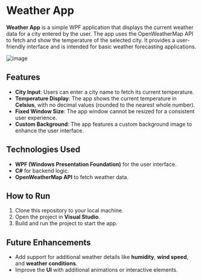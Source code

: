 # Weather App

**Weather App** is a simple WPF application that displays the current weather data for a city entered by the user. The app uses the OpenWeatherMap API to fetch and show the temperature of the selected city. It provides a user-friendly interface and is intended for basic weather forecasting applications.

![image](https://github.com/user-attachments/assets/e59e4050-1b9d-474d-918e-a5df50215a60)



## Features
- **City Input**: Users can enter a city name to fetch its current temperature.
- **Temperature Display**: The app shows the current temperature in **Celsius**, with no decimal values (rounded to the nearest whole number).
- **Fixed Window Size**: The app window cannot be resized for a consistent user experience.
- **Custom Background**: The app features a custom background image to enhance the user interface.

## Technologies Used
- **WPF (Windows Presentation Foundation)** for the user interface.
- **C#** for backend logic.
- **OpenWeatherMap API** to fetch weather data.

## How to Run
1. Clone this repository to your local machine.
2. Open the project in **Visual Studio**.
3. Build and run the project to start the app.

## Future Enhancements
- Add support for additional weather details like **humidity**, **wind speed**, and **weather conditions**.
- Improve the **UI** with additional animations or interactive elements.
